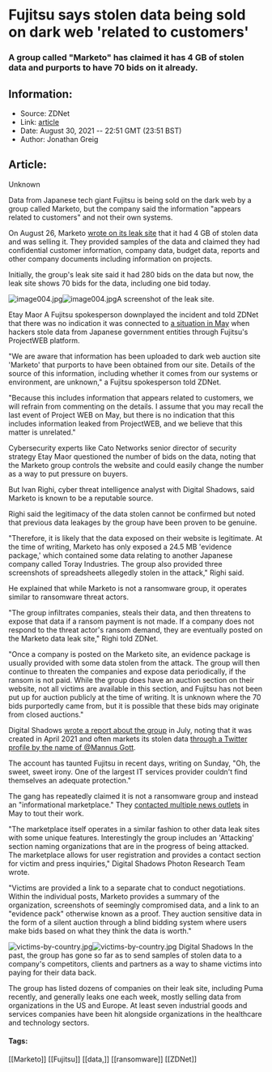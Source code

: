 # Fujitsu says stolen data being sold on dark web 'related to customers'
### A group called "Marketo" has claimed it has 4 GB of stolen data and purports to have 70 bids on it already.

## Information:
+ Source: ZDNet
+ Link: [article](https://www.zdnet.com/article/fujitsu-says-stolen-data-being-sold-on-dark-web-related-to-customers/)
+ Date: August 30, 2021 -- 22:51 GMT (23:51 BST)
+ Author: Jonathan Greig


## Article:
Unknown

Data from Japanese tech giant Fujitsu is being sold on the dark web by a group called Marketo, but the company said the information "appears related to customers" and not their own systems.

On August 26, Marketo [wrote on its leak site](https://twitter.com/darktracer_int/status/1431415131137667074) that it had 4 GB of stolen data and was selling it. They provided samples of the data and claimed they had confidential customer information, company data, budget data, reports and other company documents including information on projects.

Initially, the group's leak site said it had 280 bids on the data but now, the leak site shows 70 bids for the data, including one bid today. 

![image004.jpg](https://www.zdnet.com/a/hub/i/r/2021/08/30/ff2582d9-8872-4d21-93fe-29acf26a6a53/resize/470xauto/feb9b71cf73c6a18b7c28b173423a683/image004.jpg)![image004.jpg](https://www.zdnet.com/a/hub/i/r/2021/08/30/ff2582d9-8872-4d21-93fe-29acf26a6a53/resize/470xauto/feb9b71cf73c6a18b7c28b173423a683/image004.jpg)A screenshot of the leak site.


 Etay Maor
 A Fujitsu spokesperson downplayed the incident and told ZDNet that there was no indication it was connected to [a situation in May](https://www.zdnet.com/article/various-japanese-government-entities-had-data-stolen-in-cyber-attack-report/) when hackers stole data from Japanese government entities through Fujitsu's ProjectWEB platform.

"We are aware that information has been uploaded to dark web auction site 'Marketo' that purports to have been obtained from our site. Details of the source of this information, including whether it comes from our systems or environment, are unknown," a Fujitsu spokesperson told ZDNet.  

"Because this includes information that appears related to customers, we will refrain from commenting on the details. I assume that you may recall the last event of Project WEB on May, but there is no indication that this includes information leaked from ProjectWEB, and we believe that this matter is unrelated."

Cybersecurity experts like Cato Networks senior director of security strategy Etay Maor questioned the number of bids on the data, noting that the Marketo group controls the website and could easily change the number as a way to put pressure on buyers.






But Ivan Righi, cyber threat intelligence analyst with Digital Shadows, said Marketo is known to be a reputable source.

Righi said the legitimacy of the data stolen cannot be confirmed but noted that previous data leakages by the group have been proven to be genuine. 

"Therefore, it is likely that the data exposed on their website is legitimate. At the time of writing, Marketo has only exposed a 24.5 MB 'evidence package,' which contained some data relating to another Japanese company called Toray Industries. The group also provided three screenshots of spreadsheets allegedly stolen in the attack," Righi said. 

He explained that while Marketo is not a ransomware group, it operates similar to ransomware threat actors. 

"The group infiltrates companies, steals their data, and then threatens to expose that data if a ransom payment is not made. If a company does not respond to the threat actor's ransom demand, they are eventually posted on the Marketo data leak site," Righi told ZDNet. 

"Once a company is posted on the Marketo site, an evidence package is usually provided with some data stolen from the attack. The group will then continue to threaten the companies and expose data periodically, if the ransom is not paid. While the group does have an auction section on their website, not all victims are available in this section, and Fujitsu has not been put up for auction publicly at the time of writing. It is unknown where the 70 bids purportedly came from, but it is possible that these bids may originate from closed auctions."

Digital Shadows [wrote a report about the group](https://www.digitalshadows.com/blog-and-research/marketo-a-return-to-simple-extortion/) in July, noting that it was created in April 2021 and often markets its stolen data [through a Twitter profile by the name of @Mannus Gott](https://twitter.com/GottMannus/status/1432164897643798536).

The account has taunted Fujitsu in recent days, writing on Sunday, "Oh, the sweet, sweet irony. One of the largest IT services provider couldn't find themselves an adequate protection."

The gang has repeatedly claimed it is not a ransomware group and instead an "informational marketplace." They [contacted multiple news outlets](https://www.bleepingcomputer.com/news/security/data-leak-marketplaces-aim-to-take-over-the-extortion-economy/) in May to tout their work. 

"The marketplace itself operates in a similar fashion to other data leak sites with some unique features. Interestingly the group includes an 'Attacking' section naming organizations that are in the progress of being attacked. The marketplace allows for user registration and provides a contact section for victim and press inquiries," Digital Shadows Photon Research Team wrote.

"Victims are provided a link to a separate chat to conduct negotiations. Within the individual posts, Marketo provides a summary of the organization, screenshots of seemingly compromised data, and a link to an "evidence pack" otherwise known as a proof. They auction sensitive data in the form of a silent auction through a blind bidding system where users make bids based on what they think the data is worth." 

![victims-by-country.jpg]()![victims-by-country.jpg](https://www.zdnet.com/a/hub/i/r/2021/08/30/6608bd59-9c87-47be-8f6e-990b25e1cdfb/resize/470xauto/658a47b52c71d382163ce54a5d7b669b/victims-by-country.jpg)
 Digital Shadows
 In the past, the group has gone so far as to send samples of stolen data to a company's competitors, clients and partners as a way to shame victims into paying for their data back. 

The group has listed dozens of companies on their leak site, including Puma recently, and generally leaks one each week, mostly selling data from organizations in the US and Europe. At least seven industrial goods and services companies have been hit alongside organizations in the healthcare and technology sectors. 





#### Tags:
[[Marketo]] [[Fujitsu]] [[data,]] [[ransomware]] [[ZDNet]]
